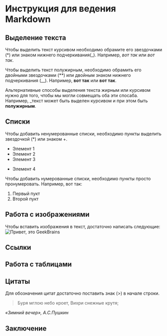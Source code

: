 # Инструкция для ведения Markdown

## Выделение текста

Чтобы выделить текст курсивом необходимо 
обрамите его звездочками (*) или знаком нижнего подчеркивания(_). Например, *вот так* или _вот так_.

Чтобы выделить текст полужирным, необходимо
обрамить его двойными звездочками (**) или 
двойным знаком нижнего подчеркивания (__).
Например, **вот так** или __вот так__.

Альтернативные способы выделения текста
жирным или курсивом нужно для того, чтобы 
мы могли совмещать оба эти спосаба.
Например, _текст может быть выделен курсивом
и при этом быть **полужирным**. 


## Списки

Чтобы добавить ненумерованные списки, 
необходимо пункты выделить звездочкой (*) или знаком +.

* Элемент 1
* Элемент 2
* Элемент 3
+ Элемент 4

Чтобы добавить нумерованные списки,
необходимо пункты просто пронумеровать.
Например, вот так:
1. Первый пукт
2. Второй пукт

## Работа с изображениями 

Чтобы вставить изображения в текст,
достаточно написать следующие:
![Привет, это GeekBrains](geekbrains.jpg)
## Ссылки

## Работа с таблицами

## Цитаты

Для обозначения цитат достаточно поставить знак (>) в начале строки.

> Буря мглою небо кроет,
Вихри снежные крутя;

*«Зимний вечер», А.С.Пушкин*


## Заключение 